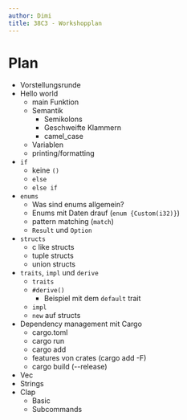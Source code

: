 ```yaml
---
author: Dimi
title: 38C3 - Workshopplan
---
```


# Plan

- Vorstellungsrunde
- Hello world
    - main Funktion
    - Semantik
        - Semikolons
        - Geschweifte Klammern
        - camel_case
    - Variablen
    - printing/formatting
- `if`
    - keine `()`
    - `else`
    - `else if`
- `enums`
    - Was sind enums allgemein?
    - Enums mit Daten drauf (`enum {Custom(i32)}`)
    - pattern matching (`match`)
    - `Result` und `Option`
- `structs`
    - c like structs
    - tuple structs
    - union structs
- `traits`, `impl` und `derive`
    - `traits`
    - `#derive()`
        - Beispiel mit dem `default` trait
    - `impl`
    - `new` auf structs
- Dependency management mit Cargo
    - cargo.toml
    - cargo run
    - cargo add
    - features von crates (cargo add -F)
    - cargo build (--release)
- Vec
- Strings
- Clap
    - Basic
    - Subcommands
